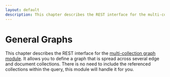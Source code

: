 ```yaml
---
layout: default
description: This chapter describes the REST interface for the multi-collection graph module
---
```

General Graphs
==============

This chapter describes the REST interface for the [multi-collection graph module](../graphs.html).
It allows you to define a graph that is spread across several edge and document collections.
There is no need to include the referenced collections within the query, this module will handle it for you.
